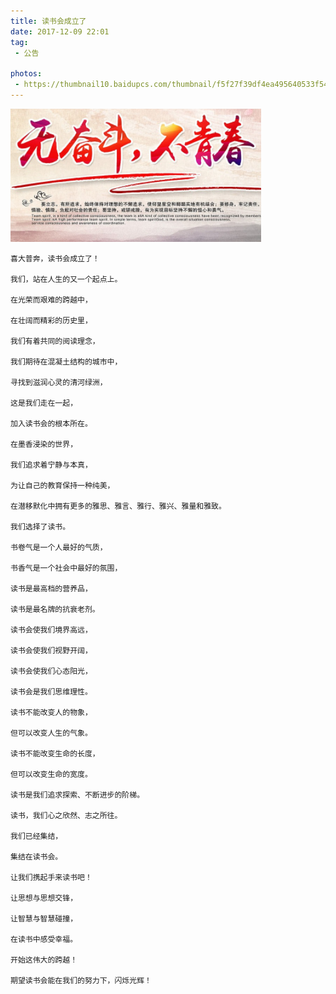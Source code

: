 ```yaml
---
title: 读书会成立了
date: 2017-12-09 22:01
tag:
 - 公告

photos:
 - https://thumbnail10.baidupcs.com/thumbnail/f5f27f39df4ea495640533f549c69a64?fid=3222761166-250528-920333602934058&rt=pr&sign=FDTAER-DCb740ccc5511e5e8fedcff06b081203-Ub6AUVjYaNU0HbOfH9zEu5MZHLk%3d&expires=8h&chkbd=0&chkv=0&dp-logid=2062697170870874262&dp-callid=0&time=1522418400&size=c1280_u720&quality=90&vuk=3222761166&ft=image
---
```


![1](https://raw.githubusercontent.com/hand-sword-go/matrial/master/thumbnail/201712/2.png)

```Text
喜大普奔，读书会成立了！

我们，站在人生的又一个起点上。

在光荣而艰难的跨越中，

在壮阔而精彩的历史里，

我们有着共同的阅读理念，

我们期待在混凝土结构的城市中，

寻找到滋润心灵的清河绿洲，

这是我们走在一起，

加入读书会的根本所在。

在墨香浸染的世界，

我们追求着宁静与本真，

为让自己的教育保持一种纯美，

在潜移默化中拥有更多的雅思、雅言、雅行、雅兴、雅量和雅致。

我们选择了读书。

书卷气是一个人最好的气质，

书香气是一个社会中最好的氛围，

读书是最高档的营养品，

读书是最名牌的抗衰老剂。

读书会使我们境界高远，

读书会使我们视野开阔，

读书会使我们心态阳光，

读书会是我们思维理性。

读书不能改变人的物象，

但可以改变人生的气象。

读书不能改变生命的长度，

但可以改变生命的宽度。

读书是我们追求探索、不断进步的阶梯。

读书，我们心之欣然、志之所往。

我们已经集结，

集结在读书会。

让我们携起手来读书吧！

让思想与思想交锋，

让智慧与智慧碰撞，

在读书中感受幸福。

开始这伟大的跨越！
 
期望读书会能在我们的努力下，闪烁光辉！
```
